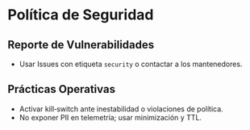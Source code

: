 # Política de Seguridad

## Reporte de Vulnerabilidades
- Usar Issues con etiqueta `security` o contactar a los mantenedores.

## Prácticas Operativas
- Activar kill‑switch ante inestabilidad o violaciones de política.
- No exponer PII en telemetría; usar minimización y TTL.

